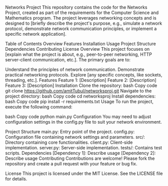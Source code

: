 Networks Project
This repository contains the code for the Networks Project, created as part of the requirements for the Computer Science and Mathematics program. The project leverages networking concepts and is designed to [briefly describe the project's purpose, e.g., simulate a network protocol, demonstrate network communication principles, or implement a specific network application].

Table of Contents
Overview
Features
Installation
Usage
Project Structure
Dependencies
Contributing
License
Overview
This project focuses on [explain what the project is about, e.g., peer-to-peer networking, HTTP server-client communication, etc.]. The primary goals are to:

Understand the principles of network communication.
Demonstrate practical networking protocols.
Explore [any specific concepts, like sockets, threading, etc.].
Features
Feature 1: [Description]
Feature 2: [Description]
Feature 3: [Description]
Installation
Clone the repository:
bash
Copy code
git clone https://github.com/amitTubul/networksproj.git
Navigate to the project directory:
bash
Copy code
cd networksproj
Install dependencies:
bash
Copy code
pip install -r requirements.txt
Usage
To run the project, execute the following command:

bash
Copy code
python main.py
Configuration
You may need to adjust configuration settings in the config.py file to suit your network environment.

Project Structure
main.py: Entry point of the project.
config.py: Configuration file containing network settings and parameters.
src/: Directory containing core functionalities.
client.py: Client-side implementation.
server.py: Server-side implementation.
tests/: Contains test scripts.
Dependencies
[Dependency 1]: Describe usage
[Dependency 2]: Describe usage
Contributing
Contributions are welcome! Please fork the repository and create a pull request with your feature or bug fix.

License
This project is licensed under the MIT License. See the LICENSE file for details.
